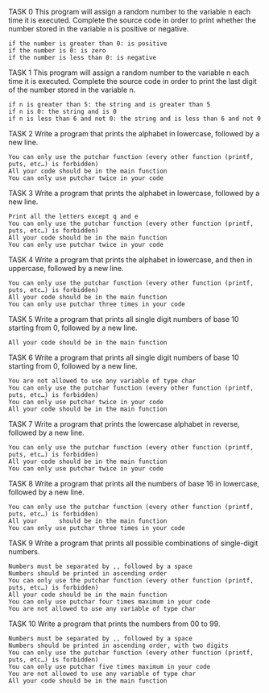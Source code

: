 TASK 0 This program will assign a random number to the variable n each time it is executed. Complete the source code in order to print whether the number stored in the variable n is positive or negative.

    if the number is greater than 0: is positive
    if the number is 0: is zero
    if the number is less than 0: is negative

TASK 1 This program will assign a random number to the variable n each time it is executed. Complete the source code in order to print the last digit of the number stored in the variable n.

    if n is greater than 5: the string and is greater than 5
    if n is 0: the string and is 0
    if n is less than 6 and not 0: the string and is less than 6 and not 0

TASK 2 Write a program that prints the alphabet in lowercase, followed by a new line.

    You can only use the putchar function (every other function (printf, puts, etc…) is forbidden)
    All your code should be in the main function
    You can only use putchar twice in your code

TASK 3 Write a program that prints the alphabet in lowercase, followed by a new line.

    Print all the letters except q and e
    You can only use the putchar function (every other function (printf, puts, etc…) is forbidden)
    All your code should be in the main function
    You can only use putchar twice in your code

TASK 4 Write a program that prints the alphabet in lowercase, and then in uppercase, followed by a new line.

    You can only use the putchar function (every other function (printf, puts, etc…) is forbidden)
    All your code should be in the main function
    You can only use putchar three times in your code

TASK 5 Write a program that prints all single digit numbers of base 10 starting from 0, followed by a new line.

    All your code should be in the main function

TASK 6 Write a program that prints all single digit numbers of base 10 starting from 0, followed by a new line.

    You are not allowed to use any variable of type char
    You can only use the putchar function (every other function (printf, puts, etc…) is forbidden)
    You can only use putchar twice in your code
    All your code should be in the main function

TASK 7 Write a program that prints the lowercase alphabet in reverse, followed by a new line.

    You can only use the putchar function (every other function (printf, puts, etc…) is forbidden)
    All your code should be in the main function
    You can only use putchar twice in your code

TASK 8 Write a program that prints all the numbers of base 16 in lowercase, followed by a new line.

    You can only use the putchar function (every other function (printf, puts, etc…) is forbidden)
    All your      should be in the main function
    You can only use putchar three times in your code

TASK 9 Write a program that prints all possible combinations of single-digit numbers.

    Numbers must be separated by ,, followed by a space
    Numbers should be printed in ascending order
    You can only use the putchar function (every other function (printf, puts, etc…) is forbidden)
    All your code should be in the main function
    You can only use putchar four times maximum in your code
    You are not allowed to use any variable of type char

TASK 10 Write a program that prints the numbers from 00 to 99.

    Numbers must be separated by ,, followed by a space
    Numbers should be printed in ascending order, with two digits
    You can only use the putchar function (every other function (printf, puts, etc…) is forbidden)
    You can only use putchar five times maximum in your code
    You are not allowed to use any variable of type char
    All your code should be in the main function

